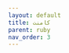 ```yaml
---
layout: default
title: کامنت
parent: ruby
nav_order: 3
---
```


<!-- # Labels

Use labels as a way to add an additional mark to a section of your docs. Labels come in a few colors. By default, labels will be blue.

<div class="code-example" markdown="1">

Default label
{: .label }

Blue label
{: .label .label-blue}

Stable
{: .label .label-green}

New release
{: .label .label-purple}

Coming soon
{: .label .label-yellow}

Deprecated
{: .label .label-red}

</div>
```markdown
Default label
{: .label }

Blue label
{: .label .label-blue}

Stable
{: .label .label-green}

New release
{: .label .label-purple}

Coming soon
{: .label .label-yellow}

Deprecated
{: .label .label-red}
``` -->
